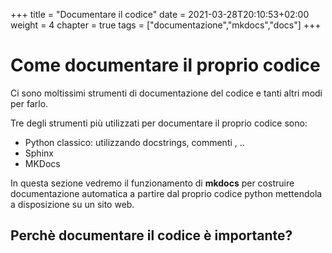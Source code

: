 +++
title = "Documentare il codice"
date = 2021-03-28T20:10:53+02:00
weight = 4
chapter = true
tags = ["documentazione","mkdocs","docs"]
+++

<!-- Hotjar Tracking Code for https://pythonbiellagroup.it -->
<script>
    (function(h,o,t,j,a,r){
        h.hj=h.hj||function(){(h.hj.q=h.hj.q||[]).push(arguments)};
        h._hjSettings={hjid:2847436,hjsv:6};
        a=o.getElementsByTagName('head')[0];
        r=o.createElement('script');r.async=1;
        r.src=t+h._hjSettings.hjid+j+h._hjSettings.hjsv;
        a.appendChild(r);
    })(window,document,'https://static.hotjar.com/c/hotjar-','.js?sv=');
</script>

# Come documentare il proprio codice

Ci sono moltissimi strumenti di documentazione del codice e tanti altri modi per farlo.

Tre degli strumenti più utilizzati per documentare il proprio codice sono:
- Python classico: utilizzando docstrings, commenti , ..
- Sphinx
- MKDocs

In questa sezione vedremo il funzionamento di **mkdocs** per costruire documentazione automatica a partire dal proprio codice python mettendola a disposizione su un sito web.

## Perchè documentare il codice è importante?


